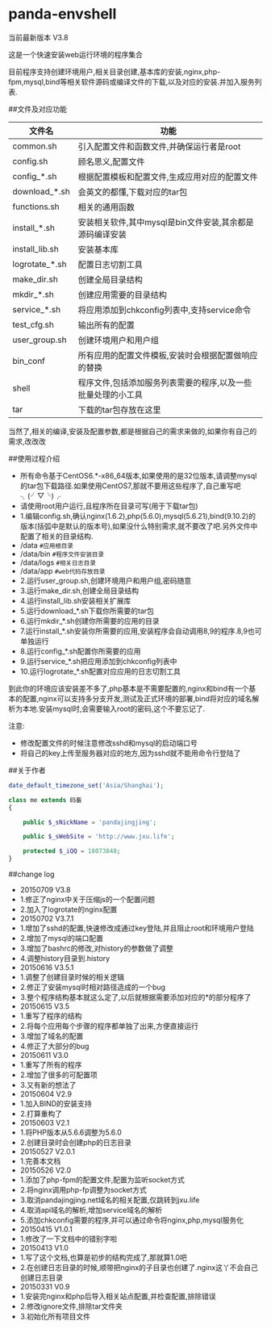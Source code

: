 # panda-envshell

当前最新版本 V3.8

这是一个快速安装web运行环境的程序集合

目前程序支持创建环境用户,相关目录创建,基本库的安装,nginx,php-fpm,mysql,bind等相关软件源码或编译文件的下载,以及对应的安装.并加入服务列表.

##文件及对应功能

文件名|功能
----|----
common.sh|引入配置文件和函数文件,并确保运行者是root
config.sh|顾名思义,配置文件
config_*.sh|根据配置模板和配置文件,生成应用对应的配置文件
download_*.sh|会英文的都懂,下载对应的tar包
functions.sh|相关的通用函数
install_*.sh|安装相关软件,其中mysql是bin文件安装,其余都是源码编译安装
install_lib.sh|安装基本库
logrotate_*.sh|配置日志切割工具
make_dir.sh|创建全局目录结构
mkdir_*.sh|创建应用需要的目录结构
service_*.sh|将应用添加到chkconfig列表中,支持service命令
test_cfg.sh|输出所有的配置
user_group.sh|创建环境用户和用户组
bin_conf|所有应用的配置文件模板,安装时会根据配置做响应的替换
shell|程序文件,包括添加服务列表需要的程序,以及一些批量处理的小工具
tar|下载的tar包存放在这里

当然了,相关的编译,安装及配置参数,都是根据自己的需求来做的,如果你有自己的需求,改改改

##使用过程介绍
- 所有命令基于CentOS6.*-x86_64版本,如果使用的是32位版本,请调整mysql的tar包下载路径.如果使用CentOS7,那就不要用这些程序了,自己重写吧╮(╯▽╰)╭
- 请使用root用户运行,且程序所在目录可写(用于下载tar包)
- 1.编辑config.sh,确认nginx(1.6.2),php(5.6.0),mysql(5.6.21),bind(9.10.2)的版本(括弧中是默认的版本号),如果没什么特别需求,就不要改了吧.另外文件中配置了相关的目录结构.
 - /data ``#应用根目录``
 - /data/bin ``#程序文件安装目录``
 - /data/logs ``#相关日志目录``
 - /data/app ``#web代码存放目录``
- 2.运行user_group.sh,创建环境用户和用户组,密码随意
- 3.运行make_dir.sh,创建全局目录结构
- 4.运行install_lib.sh安装相关扩展库
- 5.运行download_*.sh下载你所需要的tar包
- 6.运行mkdir_*.sh创建你所需要的应用的目录
- 7.运行install_*.sh安装你所需要的应用,安装程序会自动调用8,9的程序.8,9也可单独运行
- 8.运行config_*.sh配置你所需要的应用
- 9.运行service_*.sh把应用添加到chkconfig列表中
- 10.运行logrotate_*.sh配置对应应用的日志切割工具

到此你的环境应该安装差不多了,php基本是不需要配置的,nginx和bind有一个基本的配置,nginx可以支持多分支开发,测试及正式环境的部署,bind将对应的域名解析为本地.安装mysql时,会需要输入root的密码,这个不要忘记了.

注意:
- 修改配置文件的时候注意修改sshd和mysql的启动端口号
- 将自己的key上传至服务器对应的地方,因为sshd就不能用命令行登陆了

##关于作者

```php
date_default_timezone_set('Asia/Shanghai');

class me extends 码畜
{

    public $_sNickName = 'pandajingjing';

    public $_sWebSite = 'http://www.jxu.life';

    protected $_iQQ = 18073848;
}
```

##change log
- 20150709 V3.8
 - 1.修正了nginx中关于压缩js的一个配置问题
 - 2.加入了logrotate的nginx配置
- 20150702 V3.7.1
 - 1.增加了sshd的配置,快速修改成通过key登陆,并且阻止root和环境用户登陆
 - 2.增加了mysql的端口配置
 - 3.增加了bashrc的修改,对history的参数做了调整
 - 4.调整history目录到.history
- 20150616 V3.5.1
 - 1.调整了创建目录时候的相关逻辑
 - 2.修正了安装mysql时相对路径造成的一个bug
 - 3.整个程序结构基本就这么定了,以后就根据需要添加对应的*的部分程序了
- 20150615 V3.5
 - 1.重写了程序的结构
 - 2.将每个应用每个步骤的程序都单独了出来,方便直接运行
 - 3.增加了域名的配置
 - 4.修正了大部分的bug
- 20150611 V3.0
 - 1.重写了所有的程序
 - 2.增加了很多的可配置项
 - 3.又有新的想法了
- 20150604 V2.9
 - 1.加入BIND的安装支持
 - 2.打算重构了
- 20150603 V2.1
 - 1.将PHP版本从5.6.6调整为5.6.0
 - 2.创建目录时会创建php的日志目录
- 20150527 V2.0.1
 - 1.完善本文档 
- 20150526 V2.0
 - 1.添加了php-fpm的配置文件,配置为监听socket方式
 - 2.将nginx调用php-fp调整为socket方式
 - 3.取消pandajingjing.net域名的相关配置,仅跳转到jxu.life
 - 4.取消api域名的解析,增加service域名的解析
 - 5.添加chkconfig需要的程序,并可以通过命令将nginx,php,mysql服务化
- 20150415 V1.0.1
 - 1.修改了一下文档中的错别字啦
- 20150413 V1.0 
 - 1.写了这个文档,也算是初步的结构完成了,那就算1.0吧
 - 2.在创建日志目录的时候,顺带把nginx的子目录也创建了.nginx这丫不会自己创建日志目录
- 20150331 V0.9
 - 1.安装完nginx和php后导入相关站点配置,并检查配置,排除错误
 - 2.修改ignore文件,排除tar文件夹
 - 3.初始化所有项目文件
